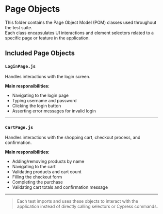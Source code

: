 # Page Objects

This folder contains the Page Object Model (POM) classes used throughout the test suite.  
Each class encapsulates UI interactions and element selectors related to a specific page or feature in the application.

## Included Page Objects

### `LoginPage.js`
Handles interactions with the login screen.

**Main responsibilities:**
- Navigating to the login page
- Typing username and password
- Clicking the login button
- Asserting error messages for invalid login

---

### `CartPage.js`
Handles interactions with the shopping cart, checkout process, and confirmation.

**Main responsibilities:**
- Adding/removing products by name
- Navigating to the cart
- Validating products and cart count
- Filling the checkout form
- Completing the purchase
- Validating cart totals and confirmation message

---

> Each test imports and uses these objects to interact with the application instead of directly calling selectors or Cypress commands.
